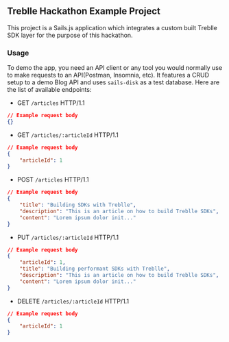 ## Treblle Hackathon Example Project

This project is a Sails.js application which integrates a custom built Treblle SDK layer for the purpose of this hackathon. 

### Usage
To demo the app, you need an API client or any tool you would normally use to make requests to an API(Postman, Insomnia, etc). It features a CRUD setup to a demo Blog API and uses ```sails-disk``` as a test database. Here are the list of available endpoints:

* GET ```/articles``` HTTP/1.1
```json
// Example request body
{}
```

* GET ```/articles/:articleId``` HTTP/1.1
```json
// Example request body
{
    "articleId": 1
}
```

* POST ```/articles``` HTTP/1.1
```json
// Example request body
{
    "title": "Building SDKs with Treblle",
    "description": "This is an article on how to build Treblle SDKs",
    "content": "Lorem ipsum dolor init..."
}
```

* PUT ```/articles/:articleId``` HTTP/1.1
```json
// Example request body
{
    "articleId": 1,
    "title": "Building performant SDKs with Treblle",
    "description": "This is an article on how to build Treblle SDKs",
    "content": "Lorem ipsum dolor init..."
}
```

* DELETE ```/articles/:articleId``` HTTP/1.1
```json
// Example request body
{
    "articleId": 1
}
```

